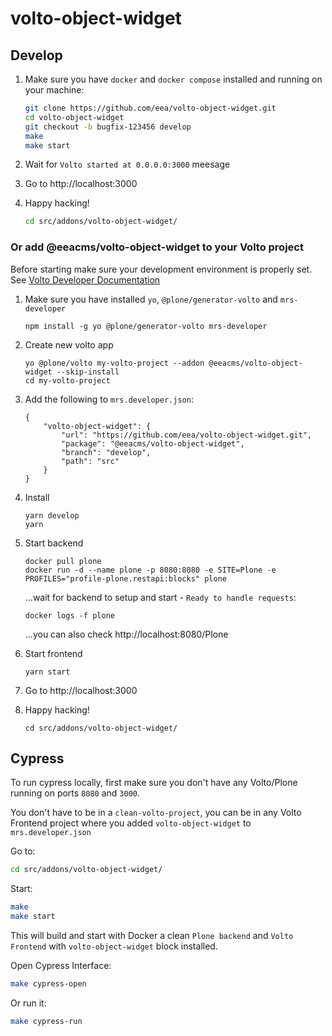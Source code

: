 # volto-object-widget

## Develop

1. Make sure you have `docker` and `docker compose` installed and running on your machine:

    ```Bash
    git clone https://github.com/eea/volto-object-widget.git
    cd volto-object-widget
    git checkout -b bugfix-123456 develop
    make
    make start
    ```

1. Wait for `Volto started at 0.0.0.0:3000` meesage

1. Go to http://localhost:3000

1.  Happy hacking!

    ```Bash
    cd src/addons/volto-object-widget/
    ```

### Or add @eeacms/volto-object-widget to your Volto project

Before starting make sure your development environment is properly set. See [Volto Developer Documentation](https://docs.voltocms.com/getting-started/install/)

1.  Make sure you have installed `yo`, `@plone/generator-volto` and `mrs-developer`

        npm install -g yo @plone/generator-volto mrs-developer

1.  Create new volto app

        yo @plone/volto my-volto-project --addon @eeacms/volto-object-widget --skip-install
        cd my-volto-project

1.  Add the following to `mrs.developer.json`:

        {
            "volto-object-widget": {
                "url": "https://github.com/eea/volto-object-widget.git",
                "package": "@eeacms/volto-object-widget",
                "branch": "develop",
                "path": "src"
            }
        }

1.  Install

        yarn develop
        yarn

1.  Start backend

        docker pull plone
        docker run -d --name plone -p 8080:8080 -e SITE=Plone -e PROFILES="profile-plone.restapi:blocks" plone

    ...wait for backend to setup and start - `Ready to handle requests`:

        docker logs -f plone

    ...you can also check http://localhost:8080/Plone

1.  Start frontend

        yarn start

1.  Go to http://localhost:3000

1.  Happy hacking!

        cd src/addons/volto-object-widget/

## Cypress

To run cypress locally, first make sure you don't have any Volto/Plone running on ports `8080` and `3000`.

You don't have to be in a `clean-volto-project`, you can be in any Volto Frontend
project where you added `volto-object-widget` to `mrs.developer.json`

Go to:

  ```BASH
  cd src/addons/volto-object-widget/
  ```

Start:

  ```Bash
  make
  make start
  ```

This will build and start with Docker a clean `Plone backend` and `Volto Frontend` with `volto-object-widget` block installed.

Open Cypress Interface:

  ```Bash
  make cypress-open
  ```

Or run it:

  ```Bash
  make cypress-run
  ```
